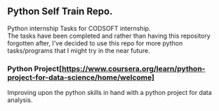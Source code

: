 ## Python Self Train Repo.  
Python internship Tasks for CODSOFT internship.  
The tasks have been completed and rather than having this repository forgotten after, I've decided to use this repo for more python tasks/programs that I might try in the near future.    

### Python Project[https://www.coursera.org/learn/python-project-for-data-science/home/welcome]  
Improving upon the python skills in hand with a python project for data analysis.


